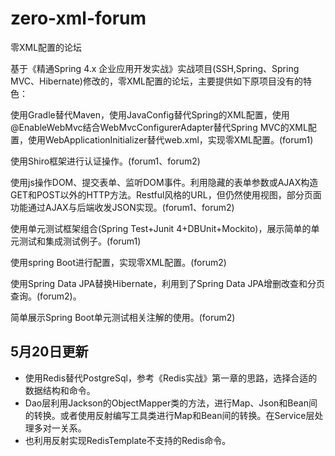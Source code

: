 # zero-xml-forum
零XML配置的论坛

基于《精通Spring 4.x 企业应用开发实战》实战项目(SSH,Spring、Spring MVC、Hibernate)修改的，零XML配置的论坛，主要提供如下原项目没有的特色：

使用Gradle替代Maven，使用JavaConfig替代Spring的XML配置，使用@EnableWebMvc结合WebMvcConfigurerAdapter替代Spring MVC的XML配置，使用WebApplicationInitializer替代web.xml，实现零XML配置。(forum1)

使用Shiro框架进行认证操作。(forum1、forum2)

使用js操作DOM、提交表单、监听DOM事件。利用隐藏的表单参数或AJAX构造GET和POST以外的HTTP方法。Restful风格的URL，但仍然使用视图，部分页面功能通过AJAX与后端收发JSON实现。(forum1、forum2)

使用单元测试框架组合(Spring Test+Junit 4+DBUnit+Mockito)，展示简单的单元测试和集成测试例子。(forum1)



使用spring Boot进行配置，实现零XML配置。(forum2)

使用Spring Data JPA替换Hibernate，利用到了Spring Data JPA增删改查和分页查询。(forum2)。

简单展示Spring Boot单元测试相关注解的使用。(forum2)

## 5月20日更新
- 使用Redis替代PostgreSql，参考《Redis实战》第一章的思路，选择合适的数据结构和命令。
- Dao层利用Jackson的ObjectMapper类的方法，进行Map、Json和Bean间的转换。或者使用反射编写工具类进行Map和Bean间的转换。在Service层处理多对一关系。
- 也利用反射实现RedisTemplate不支持的Redis命令。